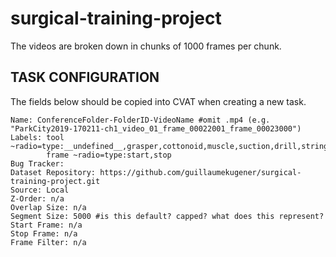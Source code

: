 # surgical-training-project

The videos are broken down in chunks of 1000 frames per chunk.

## TASK CONFIGURATION

The fields below should be copied into CVAT when creating a new task.
```
Name: ConferenceFolder-FolderID-VideoName #omit .mp4 (e.g. "ParkCity2019-170211-ch1_video_01_frame_00022001_frame_00023000") 
Labels: tool ~radio=type:__undefined__,grasper,cottonoid,muscle,suction,drill,string
        frame ~radio=type:start,stop
Bug Tracker:
Dataset Repository: https://github.com/guillaumekugener/surgical-training-project.git
Source: Local 
Z-Order: n/a
Overlap Size: n/a
Segment Size: 5000 #is this default? capped? what does this represent? 
Start Frame: n/a
Stop Frame: n/a
Frame Filter: n/a
```
